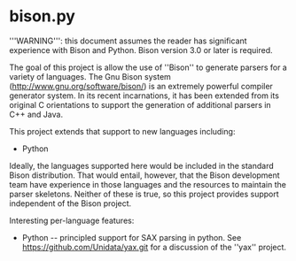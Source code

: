 bison.py
========

'''WARNING''': this document assumes the reader has
significant experience with Bison and Python.  Bison
version 3.0 or later is required.

The goal of this project is allow the use of ''Bison'' to
generate parsers for a variety of languages.
The Gnu Bison system
(http://www.gnu.org/software/bison/) is an extremely
powerful compiler generator system.  In its recent
incarnations, it has been extended from its original C
orientations to support the generation of additional parsers
in C++ and Java.

This project extends that support to new languages including:
* Python

Ideally, the languages supported here would be included in
the standard Bison distribution. That would entail, however,
that the Bison development team have experience in those
languages and the resources to maintain the parser
skeletons. Neither of these is true, so this project
provides support independent of the Bison project.

Interesting per-language features:
* Python -- principled support for SAX parsing in python. See
https://github.com/Unidata/yax.git for a discussion of the
''yax'' project.

